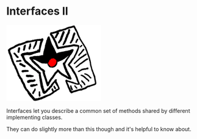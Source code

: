 # Interfaces II

<img src="/interfaces_ii/header.png" height="200px"/>

Interfaces let you describe a common set of methods shared
by different implementing classes.


They can do slightly more than this though and it's helpful
to know about.